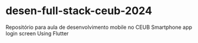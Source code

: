 # desen-full-stack-ceub-2024
Repositório para aula de desenvolvimento mobile no CEUB 
Smartphone app login screen
Using Flutter
